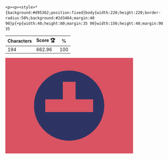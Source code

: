 `<p><p><style>*{background:#d95362;position:fixed}body{width:220;height:220;border-radius:50%;background:#2d3464;margin:40 90}p{+p{width:40;height:80;margin:35 90}width:150;height:40;margin:90 35`

| Characters | Score 🏆 | %   |
| ---------- | -------- | --- |
| 194        | 662.96   | 100 |

![](/2025/Jan2025/08/20250108.png)
